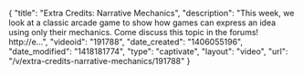 {
    "title": "Extra Credits: Narrative Mechanics",
    "description": "This week, we look at a classic arcade game to show how games can express an idea using only their mechanics. Come discuss this topic in the forums! http:\/\/e...",
    "videoid": "191788",
    "date_created": "1406055196",
    "date_modified": "1418181774",
    "type": "captivate",
    "layout": "video",
    "url": "\/v\/extra-credits-narrative-mechanics\/191788"
}